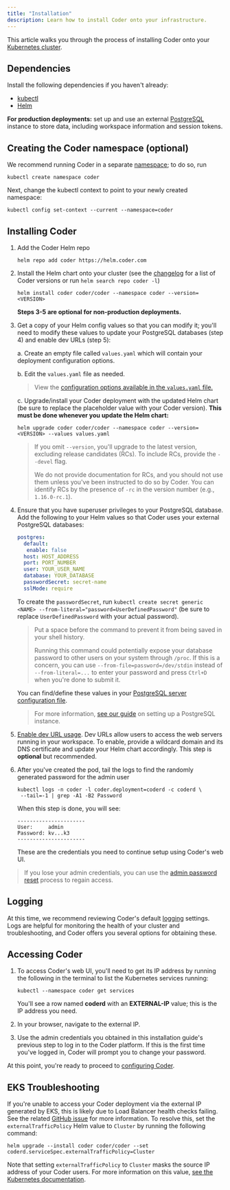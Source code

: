 ```yaml
---
title: "Installation"
description: Learn how to install Coder onto your infrastructure.
---
```


This article walks you through the process of installing Coder onto your
[Kubernetes cluster](kubernetes/index.md).

## Dependencies

Install the following dependencies if you haven't already:

- [kubectl](https://kubernetes.io/docs/tasks/tools/install-kubectl/)
- [Helm](https://helm.sh/docs/intro/install/)

**For production deployments:** set up and use an external
[PostgreSQL](https://www.postgresql.org/docs/12/admin.html) instance to store
data, including workspace information and session tokens.

## Creating the Coder namespace (optional)

We recommend running Coder in a separate
[namespace](https://kubernetes.io/docs/concepts/overview/working-with-objects/namespaces/);
to do so, run

```console
kubectl create namespace coder
```

Next, change the kubectl context to point to your newly created namespace:

```console
kubectl config set-context --current --namespace=coder
```

## Installing Coder

1. Add the Coder Helm repo

   ```console
   helm repo add coder https://helm.coder.com
   ```

1. Install the Helm chart onto your cluster (see the
   [changelog](../changelog/index.md) for a list of Coder versions or run
   `helm search repo coder -l`)

   ```console
   helm install coder coder/coder --namespace coder --version=<VERSION>
   ```

   **Steps 3-5 are optional for non-production deployments.**

1. Get a copy of your Helm config values so that you can modify it; you'll need
   to modify these values to update your PostgreSQL databases (step 4) and
   enable dev URLs (step 5):

   a. Create an empty file called `values.yaml` which will contain your
   deployment configuration options.

   b. Edit the `values.yaml` file as needed.

   > View the
   > [configuration options available in the `values.yaml` file.](https://github.com/cdr/enterprise-helm#values)

   c. Upgrade/install your Coder deployment with the updated Helm chart (be sure
   to replace the placeholder value with your Coder version). **This must be
   done whenever you update the Helm chart:**

   ```console
   helm upgrade coder coder/coder --namespace coder --version=<VERSION> --values values.yaml
   ```

   > If you omit `--version`, you'll upgrade to the latest version, excluding
   > release candidates (RCs). To include RCs, provide the `--devel` flag.
   >
   > We do not provide documentation for RCs, and you should not use them unless
   > you've been instructed to do so by Coder. You can identify RCs by the
   > presence of `-rc` in the version number (e.g., `1.16.0-rc.1`).

1. Ensure that you have superuser privileges to your PostgreSQL database. Add
   the following to your Helm values so that Coder uses your external PostgreSQL
   databases:

   ```yaml
   postgres:
     default:
      enable: false
     host: HOST_ADDRESS
     port: PORT_NUMBER
     user: YOUR_USER_NAME
     database: YOUR_DATABASE
     passwordSecret: secret-name
     sslMode: require
   ```

   To create the `passwordSecret`, run
   `kubectl create secret generic <NAME> --from-literal="password=UserDefinedPassword"`
   (be sure to replace `UserDefinedPassword` with your actual password).

   > Put a space before the command to prevent it from being saved in your shell
   > history.
   >
   > Running this command could potentially expose your database password to
   > other users on your system through `/proc`. If this is a concern, you can
   > use `--from-file=password=/dev/stdin` instead of `--from-literal=...` to
   > enter your password and press `Ctrl+D` when you're done to submit it.

   You can find/define these values in your
   [PostgreSQL server configuration file](https://www.postgresql.org/docs/current/config-setting.html).

   > For more information, [see our guide](../guides/deployments/postgres.md) on
   > setting up a PostgreSQL instance.

1. [Enable dev URL usage](../admin/devurls.md). Dev URLs allow users to access
   the web servers running in your workspace. To enable, provide a wildcard
   domain and its DNS certificate and update your Helm chart accordingly. This
   step is **optional** but recommended.

1. After you've created the pod, tail the logs to find the randomly generated
   password for the admin user

   ```console
   kubectl logs -n coder -l coder.deployment=coderd -c coderd \
    --tail=-1 | grep -A1 -B2 Password
   ```

   When this step is done, you will see:

   ```text
   ----------------------
   User:     admin
   Password: kv...k3
   ----------------------
   ```

   These are the credentials you need to continue setup using Coder's web UI.

> If you lose your admin credentials, you can use the
> [admin password reset](../admin/access-control/password-reset.md#resetting-the-site-admin-password)
> process to regain access.

## Logging

At this time, we recommend reviewing Coder's default
[logging](../guides/admin/logging.md) settings. Logs are helpful for monitoring
the health of your cluster and troubleshooting, and Coder offers you several
options for obtaining these.

## Accessing Coder

1. To access Coder's web UI, you'll need to get its IP address by running the
   following in the terminal to list the Kubernetes services running:

   ```console
   kubectl --namespace coder get services
   ```

   You'll see a row named **coderd** with an **EXTERNAL-IP** value; this is the
   IP address you need.

1. In your browser, navigate to the external IP.

1. Use the admin credentials you obtained in this installation guide's previous
   step to log in to the Coder platform. If this is the first time you've logged
   in, Coder will prompt you to change your password.

At this point, you're ready to proceed to [configuring Coder](configuration.md).

## EKS Troubleshooting

If you're unable to access your Coder deployment via the external IP generated
by EKS, this is likely due to Load Balancer health checks failing. See the
related [GitHub
issue](https://github.com/kubernetes/kubernetes/issues/80897#issuecomment-567911824)
for more information.
To resolve this, set the `externalTrafficPolicy` Helm value to `Cluster`
by running the following command:

```console
helm upgrade --install coder coder/coder --set coderd.serviceSpec.externalTrafficPolicy=Cluster
```

Note that setting `externalTrafficPolicy` to `Cluster` masks the source IP
address of your Coder users. For more information on this value, [see the
Kubernetes documentation](https://kubernetes.io/docs/tasks/access-application-cluster/create-external-load-balancer/#preserving-the-client-source-ip).
